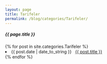 ```yaml
---
layout: page
title: Tarifeler
permalink: /blog/categories/Tarifeler/
---
```


<h5> {{ page.title }} </h5>

<div class="card">
{% for post in site.categories.Tarifeler %}
 <li class="category-posts"><span>{{ post.date | date_to_string }}</span> &nbsp; <a href="{{ post.url }}">{{ post.title }}</a></li>
{% endfor %}
</div>